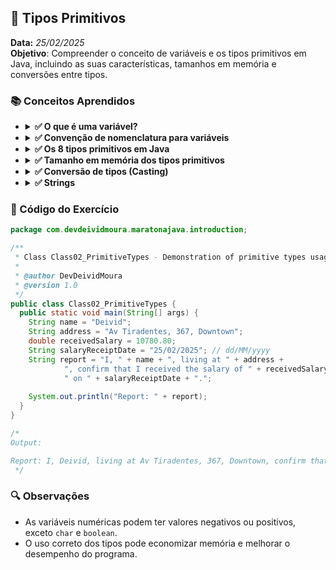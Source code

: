 ## 📌 Tipos Primitivos
**Data:** _25/02/2025_  
**Objetivo**: Compreender o conceito de variáveis e os tipos primitivos em Java, incluindo as suas características, tamanhos em memória e conversões entre tipos.

### 📚 Conceitos Aprendidos

- <details>
      <summary><b> ✅ O que é uma variável? </b></summary>

    - Uma variável é um espaço reservado na memória para armazenar um valor que pode ser utilizado e manipulado ao longo do programa.
  </details>

- <details>
      <summary><b> ✅ Convenção de nomenclatura para variáveis </b></summary>

    - O nome deve ser descritivo e seguir a convenção `camelCase`.
    - Exemplo: `idade`, `precoProduto`, `quantidadeEstoque`.
    - Não pode começar com números e não pode conter espaços.
  </details>

- <details>
      <summary><b> ✅ Os 8 tipos primitivos em Java </b></summary>

    - Todos devem ser escritos em letras minúsculas.
    - Tipos numéricos inteiros: `byte`, `short`, `int`, `long`.
    - Tipos numéricos com casas decimais: `float`, `double`.
    - Tipo lógico: `boolean` (`true` ou `false`).
    - Tipo caractere: `char`, que pode ser representado por uma letra entre aspas simples (`'A'`), um número ASCII ou um código Unicode.

  </details>

- <details>
  <summary><b> ✅ Tamanho em memória dos tipos primitivos </b></summary>

  | Tipo      | Tamanho  | Faixa de valores armazenáveis                          | Valor Padrão |
  |-----------|---------|---------------------------------------------------------|--------------|
  | `byte`    | 1 byte  | -128 a 127                                              | 0            |
  | `short`   | 2 bytes | -32.768 a 32.767                                        | 0            |
  | `int`     | 4 bytes | -2.147.483.648 a 2.147.483.647                          | 0            |
  | `long`    | 8 bytes | -9.223.372.036.854.775.808 a 9.223.372.036.854.775.807  | 0L           |
  | `float`   | 4 bytes | 3.4e−038 a 3.4e+038                                     | 0.0F         |
  | `double`  | 8 bytes | 1.7e−308 a 1.7e+308                                     | 0.0D         |
  | `boolean` | 1 bit   | `true` ou `false`                                       | `false`      |
  | `char`    | 2 bytes | Representa um único caractere                           | `\u0000`     |

  </details>

- <details>
      <summary><b> ✅ Conversão de tipos (Casting) </b></summary>

  - **Conversão implícita:** Quando um tipo menor é convertido automaticamente para um tipo maior.
     ```java
     int number = 10;
     double decimalNumber = number; // Conversão implícita de int para double
     ```  
  - **Conversão explícita:** Necessária quando um tipo maior precisa ser convertido para um menor.
    ```java
    double value = 9.99;
    int integerValue = (int) value; // Perde a parte decimal (9)
    ```  
  </details>

- <details>
      <summary><b> ✅ Strings </b></summary>

    - Strings devem estar entre **aspas duplas** (`"texto"`).
    - Aspas simples (`'c'`) são usadas apenas para **caracteres literais** (`char`).
    - **String não é um tipo primitivo**, mas sim um objeto; por isso, começa com `S` maiúsculo.
    - Exemplo:
      ```java
      String name = "DevDeividMoura";
      char nameInitial  = 'D';
      ```  
  </details>

### 📝 Código do Exercício

```java
package com.devdeividmoura.maratonajava.introduction;

/**
 * Class Class02_PrimitiveTypes - Demonstration of primitive types usage in Java.
 *
 * @author DevDeividMoura
 * @version 1.0
 */
public class Class02_PrimitiveTypes {
  public static void main(String[] args) {
    String name = "Deivid";
    String address = "Av Tiradentes, 367, Downtown";
    double receivedSalary = 10780.80;
    String salaryReceiptDate = "25/02/2025"; // dd/MM/yyyy
    String report = "I, " + name + ", living at " + address +
            ", confirm that I received the salary of " + receivedSalary +
            " on " + salaryReceiptDate + ".";
    
    System.out.println("Report: " + report);
  }
}

/*
Output: 

Report: I, Deivid, living at Av Tiradentes, 367, Downtown, confirm that I received the salary of 10780.8 on 25/02/2025.
 */
```

### 🔍 Observações
- As variáveis numéricas podem ter valores negativos ou positivos, exceto `char` e `boolean`.
- O uso correto dos tipos pode economizar memória e melhorar o desempenho do programa.  
